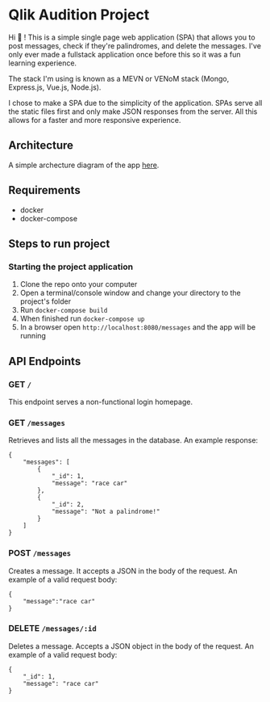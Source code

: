 # Qlik Audition Project

Hi :wave: ! This is a simple single page web application (SPA) that allows you to post messages, check if they're palindromes, and delete the messages. I've only ever made a fullstack application once before this so it was a fun learning experience.

The stack I'm using is known as a MEVN or VENoM stack (Mongo, Express.js, Vue.js, Node.js).

I chose to make a SPA due to the simplicity of the application. SPAs serve all the static files first and only make JSON responses from the server. All this allows for a faster and more responsive experience.

## Architecture

A simple archecture diagram of the app [here](https://imgur.com/a/YOKvw25).

## Requirements

* docker
* docker-compose

## Steps to run project

### Starting the project application

1. Clone the repo onto your computer
2. Open a terminal/console window and change your directory to the project's folder
3. Run `docker-compose build`
4. When finished run `docker-compose up`
6. In a browser open `http://localhost:8080/messages` and the app will be running

## API Endpoints

### GET `/`
This endpoint serves a non-functional login homepage.

### GET  `/messages`
Retrieves and lists all the messages in the database. An example response:
```
{
    "messages": [
        {
            "_id": 1,
            "message": "race car"
        },
        {
            "_id": 2,
            "message": "Not a palindrome!"
        }
    ]
}
```

### POST  `/messages`
Creates a message. It accepts a JSON in the body of the request. An example of a valid request body:
```
{
	"message":"race car"
}
```

### DELETE `/messages/:id`
Deletes a message. Accepts a JSON object in the body of the request. An example of a valid request body:
```
{
	"_id": 1,
    "message": "race car"
}
```